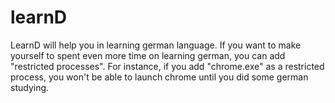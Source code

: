 # learnD
LearnD will help you in learning german language. If you want to make yourself to spent even more time on learning german, you can add "restricted processes". For instance, if you add "chrome.exe" as a restricted process, you won't be able to launch chrome until you did some german studying.